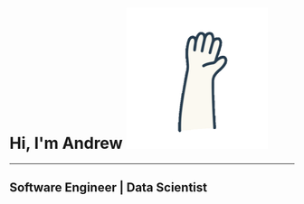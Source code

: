 # Hi, I'm Andrew <img src="/images/cute-waving-hand-animation-22zusg2o5sgv5wac.gif" width="250" height="250"/>
---
## Software Engineer | Data Scientist
